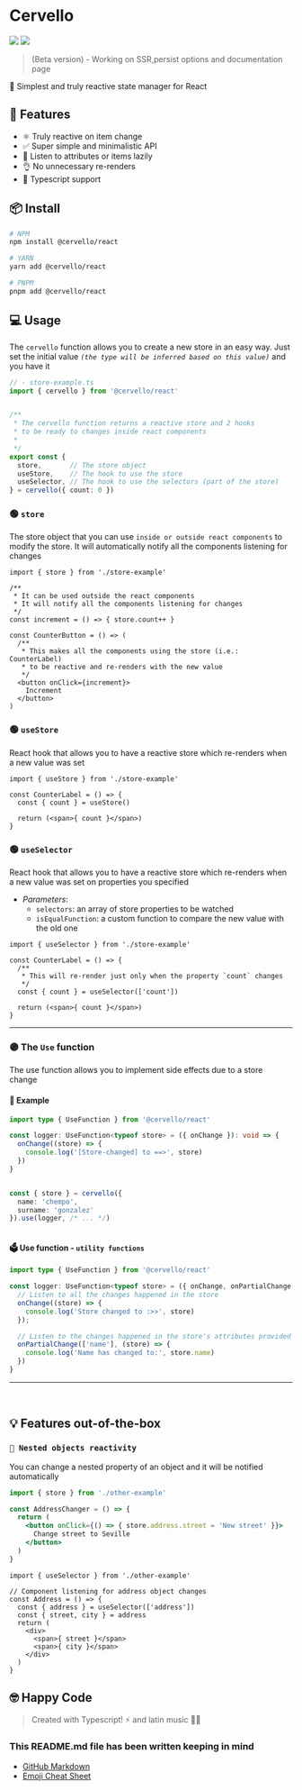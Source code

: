 # Cervello
<a href="https://bundlephobia.com/package/@cervello/react@latest"><img src="https://img.shields.io/bundlephobia/minzip/@cervello/react?color=red&label=BundlePhobia%20size&style=flat-square"></a>
<a href="https://www.npmjs.com/package/@cervello/react"><img src="https://img.shields.io/npm/v/@cervello/react?color=yellow&style=flat-square"></a>

> (Beta version) - Working on SSR,persist options and documentation page




🤯 Simplest and truly reactive state manager for React


## 🚀 **Features**
- ⚛️ Truly reactive on item change
- ✅ Super simple and minimalistic API
- 🐨 Listen to attributes or items lazily
- 👌 No unnecessary re-renders
- 🔑 Typescript support

## 📦 **Install**
```bash
# NPM
npm install @cervello/react

# YARN
yarn add @cervello/react

# PNPM
pnpm add @cervello/react
```


## 💻 **Usage**
The `cervello` function allows you to create a new store in an easy way.
Just set the initial value _`(the type will be inferred based on this value)`_ and you have it

```ts
// - store-example.ts
import { cervello } from '@cervello/react'


/**
 * The cervello function returns a reactive store and 2 hooks
 * to be ready to changes inside react components
 *
 */
export const {
  store,       // The store object
  useStore,    // The hook to use the store
  useSelector, // The hook to use the selectors (part of the store)
} = cervello({ count: 0 })
```


### 🟢 `store`
The store object that you can use `inside or outside react components` to modify the store. It will automatically notify all the components listening for changes

```tsx
import { store } from './store-example'

/**
 * It can be used outside the react components
 * It will notify all the components listening for changes 
 */
const increment = () => { store.count++ }

const CounterButton = () => (
  /**
   * This makes all the components using the store (i.e.: CounterLabel)
   * to be reactive and re-renders with the new value
   */
  <button onClick={increment}>
    Increment
  </button>
)
```

### 🟢 `useStore`

React hook that allows you to have a reactive store which re-renders when a new value was set
```tsx
import { useStore } from './store-example'

const CounterLabel = () => {
  const { count } = useStore()

  return (<span>{ count }</span>)
}
```

### 🟢 `useSelector`

React hook that allows you to have a reactive store which re-renders when a new value was set on properties you specified
- _Parameters_:
  - `selectors`: an array of store properties to be watched
  - `isEqualFunction`: a custom function to compare the new value with the old one
```tsx
import { useSelector } from './store-example'

const CounterLabel = () => {
  /**
   * This will re-render just only when the property `count` changes
   */
  const { count } = useSelector(['count'])

  return (<span>{ count }</span>)
}
```
----
### 🟣 The `Use` function
The use function allows you to implement side effects due to a store change
#### 🔽 Example
```ts
import type { UseFunction } from '@cervello/react'

const logger: UseFunction<typeof store> = ({ onChange }): void => {
  onChange((store) => {
    console.log('[Store-changed] to ==>', store)
  })
}


const { store } = cervello({
  name: 'chempo',
  surname: 'gonzalez'
}).use(logger, /* ... */)
  
```

#### 🗳️ Use function - `utility functions`
```ts
import type { UseFunction } from '@cervello/react'

const logger: UseFunction<typeof store> = ({ onChange, onPartialChange }): void => {
  // Listen to all the changes happened in the store
  onChange((store) => {
    console.log('Store changed to :>>', store)
  });

  // Listen to the changes happened in the store's attributes provided
  onPartialChange(['name'], (store) => {
    console.log('Name has changed to:', store.name)
  })
}
```
------
<br>

## 💡 Features out-of-the-box
###  **`💠 Nested objects reactivity`**
You can change a nested property of an object and it will be notified automatically

```jsx
import { store } from './other-example'

const AddressChanger = () => {
  return (
    <button onClick={() => { store.address.street = 'New street' }}>
      Change street to Seville
    </button>
  )
}
```

```tsx
import { useSelector } from './other-example'

// Component listening for address object changes
const Address = () => {
  const { address } = useSelector(['address'])
  const { street, city } = address
  return (
    <div>
      <span>{ street }</span>
      <span>{ city }</span>
    </div>
  )
}
```




## 🤓 Happy Code

> Created with Typescript! ⚡ and latin music 🎺🎵

### This README.md file has been written keeping in mind

- [GitHub Markdown](https://guides.github.com/features/mastering-markdown/)
- [Emoji Cheat Sheet](https://www.webfx.com/tools/emoji-cheat-sheet/)
